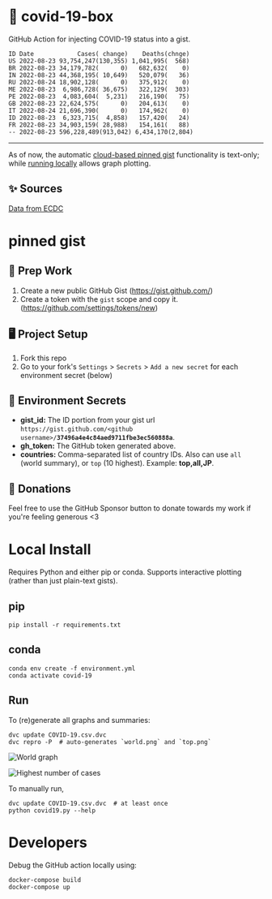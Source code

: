 # 🏥 covid-19-box

GitHub Action for injecting COVID-19 status into a gist.

```
ID Date            Cases( change)    Deaths(chnge)
US 2022-08-23 93,754,247(130,355) 1,041,995(  568)
BR 2022-08-23 34,179,782(      0)   682,632(    0)
IN 2022-08-23 44,368,195( 10,649)   520,079(   36)
RU 2022-08-24 18,902,128(      0)   375,912(    0)
ME 2022-08-23  6,986,728( 36,675)   322,129(  303)
PE 2022-08-23  4,083,604(  5,231)   216,190(   75)
GB 2022-08-23 22,624,575(      0)   204,613(    0)
IT 2022-08-24 21,696,390(      0)   174,962(    0)
ID 2022-08-23  6,323,715(  4,858)   157,420(   24)
FR 2022-08-23 34,903,159( 28,988)   154,161(   88)
-- 2022-08-23 596,228,489(913,042) 6,434,170(2,804)
```

---

As of now, the automatic [cloud-based pinned gist](#pinned-gist) functionality is text-only;
while [running locally](#local-install) allows graph plotting.

## ✨ Sources

[Data from ECDC](https://www.ecdc.europa.eu/en/publications-data/download-todays-data-geographic-distribution-covid-19-cases-worldwide)

# pinned gist

## 🎒 Prep Work
1. Create a new public GitHub Gist (https://gist.github.com/)
1. Create a token with the `gist` scope and copy it. (https://github.com/settings/tokens/new)

## 🖥 Project Setup
1. Fork this repo
1. Go to your fork's `Settings` > `Secrets` > `Add a new secret` for each environment secret (below)

## 🤫 Environment Secrets
- **gist_id:** The ID portion from your gist url `https://gist.github.com/<github username>/`**`37496a4e4c84aed9711fbe3ec560888a`**.
- **gh_token:** The GitHub token generated above.
- **countries:** Comma-separated list of country IDs. Also can use `all` (world summary), or `top` (10 highest). Example: **top,all,JP**.

## 💸 Donations

Feel free to use the GitHub Sponsor button to donate towards my work if you're feeling generous <3

# Local Install

Requires Python and either pip or conda. Supports interactive plotting (rather than just plain-text gists).

## pip

```
pip install -r requirements.txt
```

## conda

```
conda env create -f environment.yml
conda activate covid-19
```

## Run

To (re)generate all graphs and summaries:

```
dvc update COVID-19.csv.dvc
dvc repro -P  # auto-generates `world.png` and `top.png`
```

![World graph](world.png)

![Highest number of cases](top.png)

To manually run,

```
dvc update COVID-19.csv.dvc  # at least once
python covid19.py --help
```

# Developers

Debug the GitHub action locally using:

```
docker-compose build
docker-compose up
```
